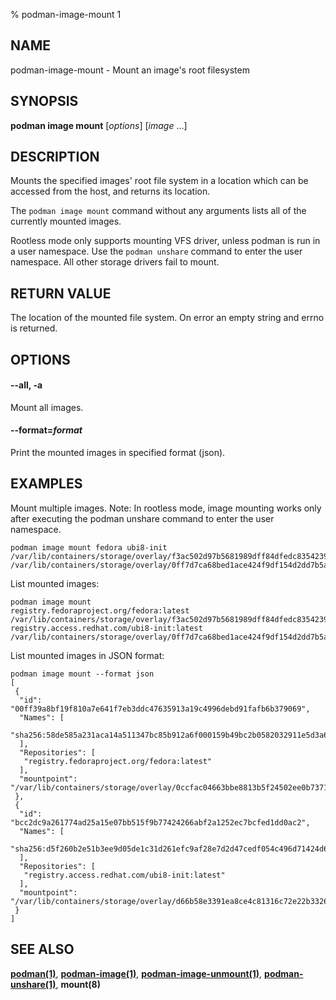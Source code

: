 % podman-image-mount 1

## NAME
podman\-image\-mount - Mount an image's root filesystem

## SYNOPSIS
**podman image mount** [*options*] [*image* ...]

## DESCRIPTION
Mounts the specified images' root file system in a location which can be
accessed from the host, and returns its location.

The `podman image mount` command without any arguments lists all of the
currently mounted images.

Rootless mode only supports mounting VFS driver, unless podman is run in a user namespace.
Use the `podman unshare` command to enter the user namespace. All other storage drivers fail to mount.

## RETURN VALUE
The location of the mounted file system.  On error an empty string and errno is
returned.

## OPTIONS

#### **--all**, **-a**

Mount all images.

#### **--format**=*format*

Print the mounted images in specified format (json).

## EXAMPLES

Mount multiple images. Note: In rootless mode, image mounting works only after executing the podman unshare command to enter the user namespace.
```
podman image mount fedora ubi8-init
/var/lib/containers/storage/overlay/f3ac502d97b5681989dff84dfedc8354239bcecbdc2692f9a639f4e080a02364/merged
/var/lib/containers/storage/overlay/0ff7d7ca68bed1ace424f9df154d2dd7b5a125c19d887f17653cbcd5b6e30ba1/merged
```

List mounted images:
```
podman image mount
registry.fedoraproject.org/fedora:latest /var/lib/containers/storage/overlay/f3ac502d97b5681989dff84dfedc8354239bcecbdc2692f9a639f4e080a02364/merged
registry.access.redhat.com/ubi8-init:latest /var/lib/containers/storage/overlay/0ff7d7ca68bed1ace424f9df154d2dd7b5a125c19d887f17653cbcd5b6e30ba1/merged
```

List mounted images in JSON format:
```
podman image mount --format json
[
 {
  "id": "00ff39a8bf19f810a7e641f7eb3ddc47635913a19c4996debd91fafb6b379069",
  "Names": [
   "sha256:58de585a231aca14a511347bc85b912a6f000159b49bc2b0582032911e5d3a6c"
  ],
  "Repositories": [
   "registry.fedoraproject.org/fedora:latest"
  ],
  "mountpoint": "/var/lib/containers/storage/overlay/0ccfac04663bbe8813b5f24502ee0b7371ce5bf3c5adeb12e4258d191c2cf7bc/merged"
 },
 {
  "id": "bcc2dc9a261774ad25a15e07bb515f9b77424266abf2a1252ec7bcfed1dd0ac2",
  "Names": [
   "sha256:d5f260b2e51b3ee9d05de1c31d261efc9af28e7d2d47cedf054c496d71424d63"
  ],
  "Repositories": [
   "registry.access.redhat.com/ubi8-init:latest"
  ],
  "mountpoint": "/var/lib/containers/storage/overlay/d66b58e3391ea8ce4c81316c72e22b332618f2a28b461a32ed673e8998cdaeb8/merged"
 }
]
```

## SEE ALSO
**[podman(1)](podman.1.md)**, **[podman-image(1)](podman-image.1.md)**, **[podman-image-unmount(1)](podman-image-unmount.1.md)**, **[podman-unshare(1)](podman-unshare.1.md)**, **mount(8)**
